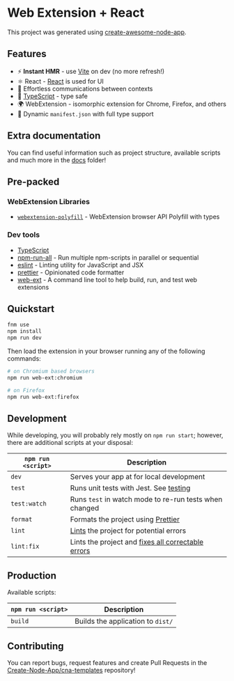 # Web Extension + React

This project was generated using [create-awesome-node-app](https://www.npmjs.com/package/create-awesome-node-app).

## Features

- ⚡️ **Instant HMR** - use [Vite](https://vitejs.dev/) on dev (no more refresh!)
- ⚛ React - [React](https://reactjs.org/) is used for UI
- 💬 Effortless communications between contexts
- 🦾 [TypeScript](https://www.typescriptlang.org/) - type safe
- 🌍 WebExtension - isomorphic extension for Chrome, Firefox, and others
- 📃 Dynamic `manifest.json` with full type support

## Extra documentation

You can find useful information such as project structure, available scripts and much more in the [docs](./docs) folder!

## Pre-packed

### WebExtension Libraries

- [`webextension-polyfill`](https://github.com/mozilla/webextension-polyfill) - WebExtension browser API Polyfill with types

### Dev tools

- [TypeScript](https://www.typescriptlang.org/)
- [npm-run-all](https://github.com/mysticatea/npm-run-all) - Run multiple npm-scripts in parallel or sequential
- [eslint](https://eslint.org/) - Linting utility for JavaScript and JSX
- [prettier](https://prettier.io/) - Opinionated code formatter
- [web-ext](https://www.npmjs.com/package/web-ext) - A command line tool to help build, run, and test web extensions

## Quickstart

```sh
fnm use
npm install
npm run dev
```

Then load the extension in your browser running any of the following commands:

```sh
# on Chromium based browsers
npm run web-ext:chromium

# on Firefox
npm run web-ext:firefox
```

## Development

While developing, you will probably rely mostly on `npm run start`; however, there are additional scripts at your disposal:

| `npm run <script>` | Description                                                                                                             |
| ------------------ | ----------------------------------------------------------------------------------------------------------------------- |
| `dev`              | Serves your app at for local development                                                                                |
| `test`             | Runs unit tests with Jest. See [testing](#testing)                                                                      |
| `test:watch`       | Runs `test` in watch mode to re-run tests when changed                                                                  |
| `format`           | Formats the project using [Prettier](https://prettier.io/)                                                              |
| `lint`             | [Lints](http://stackoverflow.com/questions/8503559/what-is-linting) the project for potential errors                    |
| `lint:fix`         | Lints the project and [fixes all correctable errors](http://eslint.org/docs/user-guide/command-line-interface.html#fix) |

## Production

Available scripts:

| `npm run <script>` | Description                       |
| ------------------ | --------------------------------- |
| `build`            | Builds the application to `dist/` |

## Contributing

You can report bugs, request features and create Pull Requests in the [Create-Node-App/cna-templates](https://github.com/Create-Node-App/cna-templates) repository!

